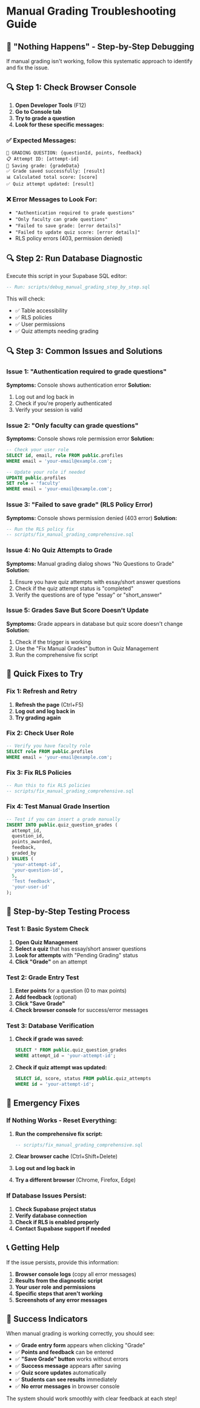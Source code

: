 # Manual Grading Troubleshooting Guide

## 🚨 "Nothing Happens" - Step-by-Step Debugging

If manual grading isn't working, follow this systematic approach to identify and fix the issue.

## 🔍 Step 1: Check Browser Console

1. **Open Developer Tools** (F12)
2. **Go to Console tab**
3. **Try to grade a question**
4. **Look for these specific messages:**

### ✅ Expected Messages:
```
🎯 GRADING QUESTION: {questionId, points, feedback}
📋 Attempt ID: [attempt-id]
💾 Saving grade: {gradeData}
✅ Grade saved successfully: [result]
📊 Calculated total score: [score]
✅ Quiz attempt updated: [result]
```

### ❌ Error Messages to Look For:
- `"Authentication required to grade questions"`
- `"Only faculty can grade questions"`
- `"Failed to save grade: [error details]"`
- `"Failed to update quiz score: [error details]"`
- RLS policy errors (403, permission denied)

## 🔍 Step 2: Run Database Diagnostic

Execute this script in your Supabase SQL editor:

```sql
-- Run: scripts/debug_manual_grading_step_by_step.sql
```

This will check:
- ✅ Table accessibility
- ✅ RLS policies
- ✅ User permissions
- ✅ Quiz attempts needing grading

## 🔍 Step 3: Common Issues and Solutions

### **Issue 1: "Authentication required to grade questions"**

**Symptoms:** Console shows authentication error
**Solution:**
1. Log out and log back in
2. Check if you're properly authenticated
3. Verify your session is valid

### **Issue 2: "Only faculty can grade questions"**

**Symptoms:** Console shows role permission error
**Solution:**
```sql
-- Check your user role
SELECT id, email, role FROM public.profiles 
WHERE email = 'your-email@example.com';

-- Update your role if needed
UPDATE public.profiles 
SET role = 'faculty' 
WHERE email = 'your-email@example.com';
```

### **Issue 3: "Failed to save grade" (RLS Policy Error)**

**Symptoms:** Console shows permission denied (403 error)
**Solution:**
```sql
-- Run the RLS policy fix
-- scripts/fix_manual_grading_comprehensive.sql
```

### **Issue 4: No Quiz Attempts to Grade**

**Symptoms:** Manual grading dialog shows "No Questions to Grade"
**Solution:**
1. Ensure you have quiz attempts with essay/short answer questions
2. Check if the quiz attempt status is "completed"
3. Verify the questions are of type "essay" or "short_answer"

### **Issue 5: Grades Save But Score Doesn't Update**

**Symptoms:** Grade appears in database but quiz score doesn't change
**Solution:**
1. Check if the trigger is working
2. Use the "Fix Manual Grades" button in Quiz Management
3. Run the comprehensive fix script

## 🔧 Quick Fixes to Try

### **Fix 1: Refresh and Retry**
1. **Refresh the page** (Ctrl+F5)
2. **Log out and log back in**
3. **Try grading again**

### **Fix 2: Check User Role**
```sql
-- Verify you have faculty role
SELECT role FROM public.profiles 
WHERE email = 'your-email@example.com';
```

### **Fix 3: Fix RLS Policies**
```sql
-- Run this to fix RLS policies
-- scripts/fix_manual_grading_comprehensive.sql
```

### **Fix 4: Test Manual Grade Insertion**
```sql
-- Test if you can insert a grade manually
INSERT INTO public.quiz_question_grades (
  attempt_id,
  question_id,
  points_awarded,
  feedback,
  graded_by
) VALUES (
  'your-attempt-id',
  'your-question-id',
  5,
  'Test feedback',
  'your-user-id'
);
```

## 🎯 Step-by-Step Testing Process

### **Test 1: Basic System Check**
1. **Open Quiz Management**
2. **Select a quiz** that has essay/short answer questions
3. **Look for attempts** with "Pending Grading" status
4. **Click "Grade"** on an attempt

### **Test 2: Grade Entry Test**
1. **Enter points** for a question (0 to max points)
2. **Add feedback** (optional)
3. **Click "Save Grade"**
4. **Check browser console** for success/error messages

### **Test 3: Database Verification**
1. **Check if grade was saved:**
   ```sql
   SELECT * FROM public.quiz_question_grades 
   WHERE attempt_id = 'your-attempt-id';
   ```

2. **Check if quiz attempt was updated:**
   ```sql
   SELECT id, score, status FROM public.quiz_attempts 
   WHERE id = 'your-attempt-id';
   ```

## 🚨 Emergency Fixes

### **If Nothing Works - Reset Everything:**

1. **Run the comprehensive fix script:**
   ```sql
   -- scripts/fix_manual_grading_comprehensive.sql
   ```

2. **Clear browser cache** (Ctrl+Shift+Delete)

3. **Log out and log back in**

4. **Try a different browser** (Chrome, Firefox, Edge)

### **If Database Issues Persist:**

1. **Check Supabase project status**
2. **Verify database connection**
3. **Check if RLS is enabled properly**
4. **Contact Supabase support if needed**

## 📞 Getting Help

If the issue persists, provide this information:

1. **Browser console logs** (copy all error messages)
2. **Results from the diagnostic script**
3. **Your user role and permissions**
4. **Specific steps that aren't working**
5. **Screenshots of any error messages**

## 🎉 Success Indicators

When manual grading is working correctly, you should see:

- ✅ **Grade entry form** appears when clicking "Grade"
- ✅ **Points and feedback** can be entered
- ✅ **"Save Grade" button** works without errors
- ✅ **Success message** appears after saving
- ✅ **Quiz score updates** automatically
- ✅ **Students can see results** immediately
- ✅ **No error messages** in browser console

The system should work smoothly with clear feedback at each step!












